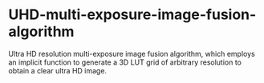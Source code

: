 # UHD-multi-exposure-image-fusion-algorithm
Ultra HD resolution multi-exposure image fusion algorithm, which employs an implicit function to generate a 3D LUT grid of arbitrary resolution to obtain a clear ultra HD image.
